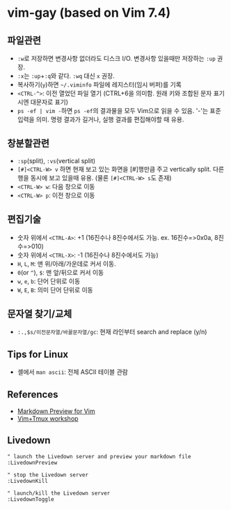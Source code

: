 # vim-gay (based on Vim 7.4)

## 파일관련
- `:w`로 저장하면 변경사항 없더라도 디스크 I/O. 변경사항 있을때만 저장하는 `:up` 권장.
- `:x`는 `:up`+`:q`와 같다. `:wq` 대신 `x` 권장.
- 복사하기(`y`)하면 `~/.viminfo` 파일에 레지스터(임시 버퍼)를 기록
- `<CTRL-^>`: 이전 열었던 파일 열기 (CTRL+6을 의미함. 원래 <CTRL> 키와 조합된 문자 표기시엔 대문자로 표기)
- `ps -ef | vim -`하면 `ps -ef`의 결과물을 모두 Vim으로 읽을 수 있음. '-'는 표준 입력을 의미. 명령 결과가 길거나, 실행 결과를 편집해야할 때 유용.

## 창분할관련
- `:sp`(split), `:vs`(vertical split)
- `[#]<CTRL-W> v` 하면 현재 보고 있는 화면을 [#]행만큼 주고 vertically split. 다른 행을 동시에 보고 있을때 유용. (물론 `[#]<CTRL-W> s`도 존재)
- `<CTRL-W> w`: 다음 창으로 이동 
- `<CTRL-W> p`: 이전 창으로 이동

## 편집기술
- 숫자 위에서 `<CTRL-A>`: +1 (16진수나 8진수에서도 가능. ex. 16진수=>0x0a, 8진수=>010)
- 숫자 위에서 `<CTRL-X>`: -1 (16진수나 8진수에서도 가능)
- `H`, `L`, `M`: 맨 위/아래/가운데로 커서 이동.
- `0`(or `^`), `$`: 맨 앞/뒤으로 커서 이동
- `w`, `e`, `b`: 단어 단위로 이동
- `W`, `E`, `B`: 의미 단어 단위로 이동

## 문자열 찾기/교체
- `:.,$s/이전문자열/바꿀문자열/gc`: 현재 라인부터 search and replace (y/n)

## Tips for Linux
- 셸에서 `man ascii`: 전체 ASCII 테이블 관람

## References
- [Markdown Preview for Vim](https://github.com/shime/vim-livedown)
- [Vim+Tmux workshop](https://github.com/nicknisi/vim-workshop)

## Livedown

```
" launch the Livedown server and preview your markdown file
:LivedownPreview

" stop the Livedown server
:LivedownKill

" launch/kill the Livedown server
:LivedownToggle
```
